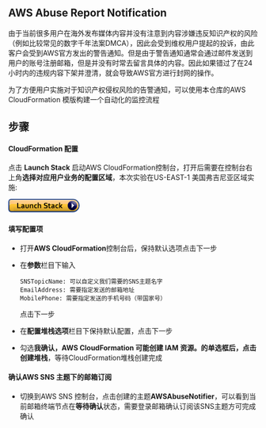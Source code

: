 ## AWS Abuse Report Notification

由于当前很多用户在海外发布媒体内容并没有注意到内容涉嫌违反知识产权的风险（例如比较常见的数字千年法案DMCA），因此会受到维权用户提起的投诉，由此客户会受到AWS官方发出的警告通知。但是由于警告通知通常会通过邮件发送到用户的账号注册邮箱，但是并没有时常去留言具体的内容。因此如果错过了在24小时内的违规内容下架并澄清，就会导致AWS官方进行封网的操作。

为了方便用户实施对于知识产权侵权风险的告警通知，可以使用本仓库的AWS CloudFormation 模版构建一个自动化的监控流程


## 步骤

#### CloudFormation 配置

点击 **Launch Stack** 启动AWS CloudFormation控制台，打开后需要在控制台右上角**选择对应用户业务的配置区域**，本次实验在US-EAST-1 美国弗吉尼亚区域实施:
 
<a href="https://console.aws.amazon.com/cloudformation/home?region=us-east-1#/stacks/new?stackName=AWSAbuseNotifier&templateURL=https://aws-nikofeng-sample-bucket.s3.amazonaws.com/github/AWS_Abuse_Notification.json" title="Launch Stack"><img src="images/cloudformation-launch-stack.png" alt="Launch Stack" /></a>

#### 填写配置项

- 打开**AWS CloudFormation**控制台后，保持默认选项点击下一步
- 在**参数**栏目下输入 

	```
	SNSTopicName: 可以自定义我们需要的SNS主题名字
	EmailAddress: 需要指定发送的邮箱地址
	MobilePhone: 需要指定发送的手机号码（带国家号）
	
	```
	点击下一步

- 在**配置堆栈选项**栏目下保持默认配置，点击下一步
- 勾选**我确认，AWS CloudFormation 可能创建 IAM 资源。**的单选框后，点击**创建堆栈**，等待CloudFormation堆栈创建完成

#### 确认AWS SNS 主题下的邮箱订阅

- 切换到AWS SNS 控制台，点击创建的主题**AWSAbuseNotifier**，可以看到当前邮箱终端节点在**等待确认**状态，需要登录邮箱确认订阅该SNS主题方可完成确认

